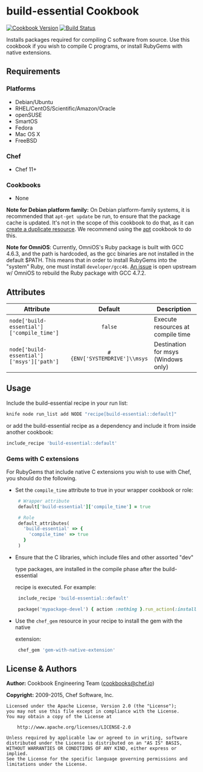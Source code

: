 # build-essential Cookbook

[![Cookbook Version](http://img.shields.io/cookbook/v/build-essential.svg)][cookbook] [![Build Status](http://img.shields.io/travis/chef-cookbooks/build-essential.svg)][travis]

Installs packages required for compiling C software from source. Use this cookbook if you wish to compile C programs, or install RubyGems with native extensions.

## Requirements

### Platforms

- Debian/Ubuntu
- RHEL/CentOS/Scientific/Amazon/Oracle
- openSUSE
- SmartOS
- Fedora
- Mac OS X
- FreeBSD

### Chef

- Chef 11+

### Cookbooks

- None

**Note for Debian platform family:** On Debian platform-family systems, it is recommended that `apt-get update` be run, to ensure that the package cache is updated. It's not in the scope of this cookbook to do that, as it can [create a duplicate resource](https://tickets.chef.io/browse/CHEF-3694). We recommend using the [apt](https://supermarket.chef.io/cookbooks/apt) cookbook to do this.

**Note for OmniOS**: Currently, OmniOS's Ruby package is built with GCC 4.6.3, and the path is hardcoded, as the gcc binaries are not installed in the default $PATH. This means that in order to install RubyGems into the "system" Ruby, one must install `developer/gcc46`. [An issue](https://github.com/omniti-labs/omnios-build/issues/19) is open upstream w/ OmniOS to rebuild the Ruby package with GCC 4.7.2.

## Attributes

Attribute                                 | Default                      | Description
----------------------------------------- | :--------------------------: | -----------------------------------
`node['build-essential']['compile_time']` | `false`                      | Execute resources at compile time
`node['build-essential']['msys']['path']` | `#{ENV['SYSTEMDRIVE']\\msys` | Destination for msys (Windows only)

## Usage

Include the build-essential recipe in your run list:

```sh
knife node run_list add NODE "recipe[build-essential::default]"
```

or add the build-essential recipe as a dependency and include it from inside another cookbook:

```ruby
include_recipe 'build-essential::default'
```

### Gems with C extensions

For RubyGems that include native C extensions you wish to use with Chef, you should do the following.

- Set the `compile_time` attribute to true in your wrapper cookbook or role:

  ```ruby
   # Wrapper attribute
   default['build-essential']['compile_time'] = true
  ```

  ```ruby
   # Role
   default_attributes(
     'build-essential' => {
       'compile_time' => true
     }
   )
  ```

- Ensure that the C libraries, which include files and other assorted "dev"

  type packages, are installed in the compile phase after the build-essential

  recipe is executed. For example:

  ```ruby
   include_recipe 'build-essential::default'

   package('mypackage-devel') { action :nothing }.run_action(:install)
  ```

- Use the `chef_gem` resource in your recipe to install the gem with the native

  extension:

  ```ruby
   chef_gem 'gem-with-native-extension'
  ```

## License & Authors

**Author:** Cookbook Engineering Team ([cookbooks@chef.io](mailto:cookbooks@chef.io))

**Copyright:** 2009-2015, Chef Software, Inc.

```
Licensed under the Apache License, Version 2.0 (the "License");
you may not use this file except in compliance with the License.
You may obtain a copy of the License at

    http://www.apache.org/licenses/LICENSE-2.0

Unless required by applicable law or agreed to in writing, software
distributed under the License is distributed on an "AS IS" BASIS,
WITHOUT WARRANTIES OR CONDITIONS OF ANY KIND, either express or implied.
See the License for the specific language governing permissions and
limitations under the License.
```

[cookbook]: https://supermarket.chef.io/cookbooks/build-essential
[travis]: http://travis-ci.org/chef-cookbooks/build-essential

